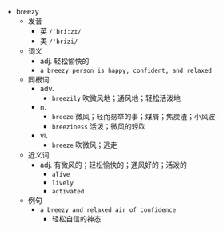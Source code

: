 - breezy
  - 发音
    - 英 `/'bri:zɪ/`
    - 美 `/'brizi/`
  - 词义
    - adj. 轻松愉快的
    - `a breezy person is happy, confident, and relaxed`
  - 同根词
    - adv.
      - `breezily` 吹微风地；通风地；轻松活泼地
    - n.
      - `breeze` 微风；轻而易举的事；煤屑；焦炭渣；小风波
      - `breeziness` 活泼；微风的轻吹
    - vi.
      - `breeze` 吹微风；逃走
  - 近义词
    - adj. 有微风的；轻松愉快的；通风好的；活泼的
      - `alive`
      - `lively`
      - `activated`
  - 例句
    - `a breezy and relaxed air of confidence`
      - 轻松自信的神态

